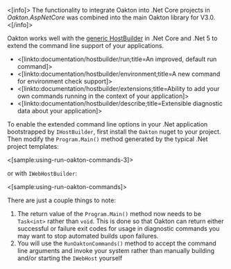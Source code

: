 <!--title:Integration with HostBuilder-->

<[info]>
The functionality to integrate Oakton into .Net Core projects in *Oakton.AspNetCore* was combined
into the main Oakton library for V3.0.
<[/info]>

Oakton works well with the [generic HostBuilder](https://docs.microsoft.com/en-us/aspnet/core/fundamentals/host/generic-host?view=aspnetcore-5.0) in .Net Core and .Net 5 to extend the command line support
of your applications.

* <[linkto:documentation/hostbuilder/run;title=An improved, default run command]>
* <[linkto:documentation/hostbuilder/environment;title=A new command for environment check support]>
* <[linkto:documentation/hostbuilder/extensions;title=Ability to add your own commands running in the context of your application]>
* <[linkto:documentation/hostbuilder/describe;title=Extensible diagnostic data about your application]>

To enable the extended command line options in your .Net application bootstrapped by `IHostBuilder`, first install the `Oakton` nuget to your project. Then modify the `Program.Main()` method generated by the typical .Net project templates:

<[sample:using-run-oakton-commands-3]>

or with `IWebHostBuilder`:

<[sample:using-run-oakton-commands]>

There are just a couple things to note:

1. The return value of the `Program.Main()` method now needs to be `Task<int>` rather than `void`. This is done so that Oakton
   can return either successful or failure exit codes for usage in diagnostic commands you may want to stop automated builds upon
   failures.
1. You will use the `RunOaktonCommands()` method to accept the command line arguments and invoke your system rather than manually
   building and/or starting the `IWebHost` yourself